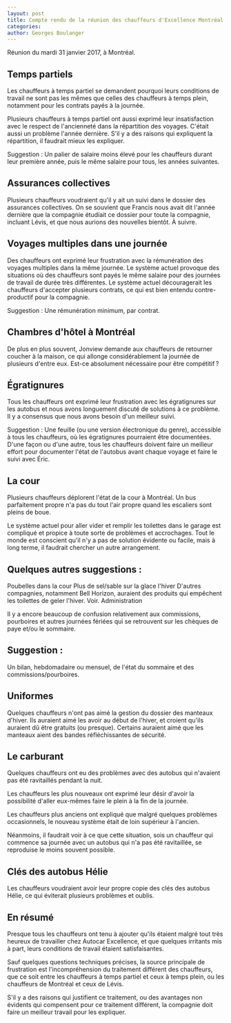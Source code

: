 ```yaml
---
layout: post
title: Compte rendu de la réunion des chauffeurs d'Excellence Montréal 2017
categories:
author: Georges Boulanger
---
```



Réunion du mardi 31 janvier 2017, à Montréal.

## Temps partiels

Les chauffeurs à temps partiel se demandent pourquoi leurs conditions de travail ne sont pas les mêmes que celles des chauffeurs à temps plein, notamment pour les contrats payés à la journée.

Plusieurs chauffeurs à temps partiel ont aussi exprimé leur insatisfaction avec le respect de l'ancienneté dans la répartition des voyages. C'était aussi un problème l'année dernière. S'il y a des raisons qui expliquent la répartition, il faudrait mieux les expliquer.

Suggestion : Un palier de salaire moins élevé pour les chauffeurs durant leur première année, puis le même salaire pour tous, les années suivantes.

## Assurances collectives

Plusieurs chauffeurs voudraient qu'il y ait un suivi dans le dossier des assurances collectives. On se souvient que Francis nous avait dit l'année dernière que la compagnie étudiait ce dossier pour toute la compagnie, incluant Lévis, et que nous aurions des nouvelles bientôt. À suivre.

## Voyages multiples dans une journée

Des chauffeurs ont exprimé leur frustration avec la rémunération des voyages multiples dans la même journée. Le système actuel provoque des situations où des chauffeurs sont payés le même salaire pour des journées de travail de durée très différentes. Le système actuel découragerait les chauffeurs d'accepter plusieurs contrats, ce qui est bien entendu contre-productif pour la compagnie.

Suggestion : Une rémunération minimum, par contrat.

## Chambres d'hôtel à Montréal

De plus en plus souvent, Jonview demande aux chauffeurs de retourner coucher à la maison, ce qui allonge considérablement la journée de plusieurs d'entre eux. Est-ce absolument nécessaire pour être compétitif ?

## Égratignures

Tous les chauffeurs ont exprimé leur frustration avec les égratignures sur les autobus et nous avons longuement discuté de solutions à ce problème. Il y a consensus que nous avons besoin d'un meilleur suivi.

Suggestion : Une feuille (ou une version électronique du genre), accessible à tous les chauffeurs, où les égratignures pourraient être documentées. D'une façon ou d'une autre, tous les chauffeurs doivent faire un meilleur effort pour documenter l'état de l'autobus avant chaque voyage et faire le suivi avec Éric.

## La cour

Plusieurs chauffeurs déplorent l'état de la cour à Montréal. Un bus parfaitement propre n'a pas du tout l'air propre quand les escaliers sont pleins de boue.

Le système actuel pour aller vider et remplir les toilettes dans le garage est compliqué et propice à toute sorte de problèmes et accrochages. Tout le monde est conscient qu'il n'y a pas de solution évidente ou facile, mais à long terme, il faudrait chercher un autre arrangement.

## Quelques autres suggestions :

Poubelles dans la cour
Plus de sel/sable sur la glace l'hiver
D'autres compagnies, notamment Bell Horizon, auraient des produits qui empêchent les toilettes de geler l'hiver. Voir.
Administration

Il y a encore beaucoup de confusion relativement aux commissions, pourboires et autres journées fériées qui se retrouvent sur les chèques de paye et/ou le sommaire.

## Suggestion :

Un bilan, hebdomadaire ou mensuel, de l'état du sommaire et des commissions/pourboires.

## Uniformes

Quelques chauffeurs n'ont pas aimé la gestion du dossier des manteaux d'hiver. Ils auraient aimé les avoir au début de l'hiver, et croient qu'ils auraient dû être gratuits (ou presque). Certains auraient aimé que les manteaux aient des bandes réfléchissantes de sécurité.

## Le carburant

Quelques chauffeurs ont eu des problèmes avec des autobus qui n'avaient pas été ravitaillés pendant la nuit.

Les chauffeurs les plus nouveaux ont exprimé leur désir d'avoir la possibilité d'aller eux-mêmes faire le plein à la fin de la journée.

Les chauffeurs plus anciens ont expliqué que malgré quelques problèmes occasionnels, le nouveau système était de loin supérieur à l'ancien.

Néanmoins, il faudrait voir à ce que cette situation, sois un chauffeur qui commence sa journée avec un autobus qui n'a pas été ravitaillée, se reproduise le moins souvent possible.

## Clés des autobus Hélie

Les chauffeurs voudraient avoir leur propre copie des clés des autobus Hélie, ce qui éviterait plusieurs problèmes et oublis.

## En résumé

Presque tous les chauffeurs ont tenu à ajouter qu'ils étaient malgré tout très heureux de travailler chez Autocar Excellence, et que quelques irritants mis à part, leurs conditions de travail étaient satisfaisantes.

Sauf quelques questions techniques précises, la source principale de frustration est l'incompréhension du traitement différent des chauffeurs, que ce soit entre les chauffeurs à temps partiel et ceux à temps plein, ou les chauffeurs de Montréal et ceux de Lévis.

S'il y a des raisons qui justifient ce traitement, ou des avantages non évidents qui compensent pour ce traitement différent, la compagnie doit faire un meilleur travail pour les expliquer.
